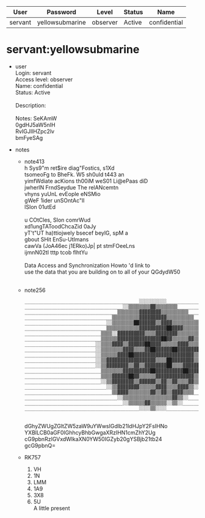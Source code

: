 | User         | Password                          | Level    | Status     | Name          |  
|--------------|-----------------------------------|----------|------------|---------------|  
| servant      | yellowsubmarine                   | observer | Active     | confidential  |  

# servant:yellowsubmarine
* user<br>
  Login: servant<br>
  Access level: observer<br>
  Name: confidential<br>
  Status: Active<br>
  <br>
  Description:<br>
  <br>
  Notes: SeKAmW<br>
  0gdHJ5aW5nIH<br>
  RvIGJlIHZpc2lv<br>
  bmFyeSAg<br>

* notes<br>
  * note413<br>
      h Sys9"m ret$ire diag"Fostics, s1Xd<br>
      tsomeoFg to BheFk. W5 sh0uld t443 an <br>
      yimfWdiate acKions th00iM weS01 Li@ePaas diD <br>
      jwherIN FrndSeydue The relANcemtn <br>
      vhyns yuUnL evEople eNSMio <br>
      gWeF 1ider unSOntAc"lI <br>
      lSIon 01utEd <br>
      <br>
      u COtCles, SIon comrWud <br>
      xd1ungTAToodChcaZid 0aJy <br>
      yT't"UT ha)ttiojwely bsecef beylG, spM a<br>
      gbout SHit EnSu-UtImans <br>
      cawVa (JoA46ec j1ERko)Jp| pt stmFOeeLns <br>
      ijmnN02tI tttp tcob flhtYu<br>
      <br>
      Data Access and Synchronization Howto 'd link to <br>
      use the data that you are building on to all of your QGdydW50<br>
      <br>
  * note256<br>
  
        __________________________________________░░░░░░░░░░________________________________________________<br>
        ____________________________________░░▒▒▒▒▒▒▒▒▓▓▒▒▒▒▒▒▒▒____________________________________________<br>
        __________________________________▒▒▒▒▒▒▒▒▓▓▓▓▓▓▓▓▒▒▒▒▒▒▒▒▒▒________________________________________<br>
        ________________________________▒▒▒▒▒▒▒▒▒▒▓▓▓▓▓▓▓▓▓▓▒▒▒▒▒▒▒▒▒▒______________________________________<br>
        ______________________________░░▒▒▒▒▒▒▒▒██▓▓▓▓▓▓▒▒▓▓▓▓▒▒▒▒▒▒▒▒▒▒____________________________________<br>
        ______________________________▒▒▒▒▒▒▒▒▒▒▒▒▓▓▓▓▓▓▓▓▓▓██▓▓▓▓▒▒▒▒▒▒░░__________________________________<br>
        ____________________________▒▒▒▒░░▓▓▓▓▓▓▓▓▓▓▒▒▒▒▓▓▓▓▓▓▓▓▒▒▒▒▒▒▒▒▒▒__________________________________<br>
        ____________________________▒▒▒▒▒▒▓▓▓▓▓▓▓▓▓▓▓▓▓▓▓▓██▓▓▒▒▒▒▒▒▓▓▒▒▒▒__________________________________<br>
        __________________________░░▒▒▒▒▓▓▓▓▒▒▓▓▓▓▓▓██▓▓▓▓▒▒▒▒▒▒▓▓▓▓▒▒▒▒▒▒░░________________________________<br>
        __________________________░░▒▒▒▒▒▒▒▒▓▓▓▓▒▒▒▒▓▓██▓▓▓▓▓▓██▓▓▓▓▓▓▓▓▒▒░░________________________________<br>
        __________________________░░▒▒▒▒▒▒▓▓▓▓██▓▓▓▓▓▓▓▓▓▓▓▓▓▓▓▓▓▓▓▓▓▓▒▒▓▓░░________________________________<br>
        __________________________░░▒▒▓▓▓▓▓▓▓▓▓▓▓▓▓▓▓▓▓▓▒▒▒▒██▓▓▓▓▓▓▓▓▒▒▓▓░░________________________________<br>
        __________________________░░▒▒▓▓▓▓▓▓▓▓▒▒▓▓▒▒▓▓▓▓▓▓▓▓██▒▒▒▒▓▓▓▓▓▓▒▒░░________________________________<br>
        ____________________________▒▒▒▒▒▒▒▒▓▓▓▓▓▓▓▓▓▓██▓▓▓▓▓▓▓▓▓▓██▓▓▓▓▒▒__________________________________<br>
        ____________________________▒▒▒▒▓▓▓▓▓▓██▓▓▒▒▒▒▒▒▓▓▓▓▓▓▓▓▓▓▓▓▓▓▒▒▒▒__________________________________<br>
        ____________________________░░▒▒▓▓▓▓▓▓▓▓▒▒▓▓▓▓▓▓▒▒▓▓▒▒▓▓▒▒▒▒▓▓▒▒░░__________________________________<br>
        ______________________________░░▒▒▓▓▓▓▓▓▓▓▒▒▒▒▒▒▓▓▓▓▒▒▒▒▓▓▓▓▒▒░░____________________________________<br>
        ________________________________▒▒▓▓▓▓▒▒▒▒▒▒▒▒▓▓▒▒▓▓▒▒▓▓▓▓▒▒▒▒______________________________________<br>
        __________________________________░░▒▒▒▒▒▒▒▒▒▒▒▒▒▒▒▒▒▒▓▓▒▒░░________________________________________<br>
        ____________________________________░░▒▒▒▒▒▒▓▓▒▒▒▒▒▒░░▒▒░░__________________________________________<br>
        __________________________________________░░░░▒▒░░░░________________________________________________<br>
      <br>
      dGhyZWUgZGltZW5zaW9uYWwsIGdlb21ldHJpY2FsIHNo<br>
      YXBlLCB0aGF0IGhhcyBhbGwgaXRzIHN1cmZhY2Ug<br>
      cG9pbnRzIGVxdWlkaXN0YW50IGZyb20gYSBjb21tb24<br>
      gcG9pbnQ=<br>
  * RK757<br>
      1. VH<br>
      2. 1N<br>
      3. LMM<br>
      4. 1A9<br>
      5. 3X8<br>
      6. 5U<br>
      A little present<br>
